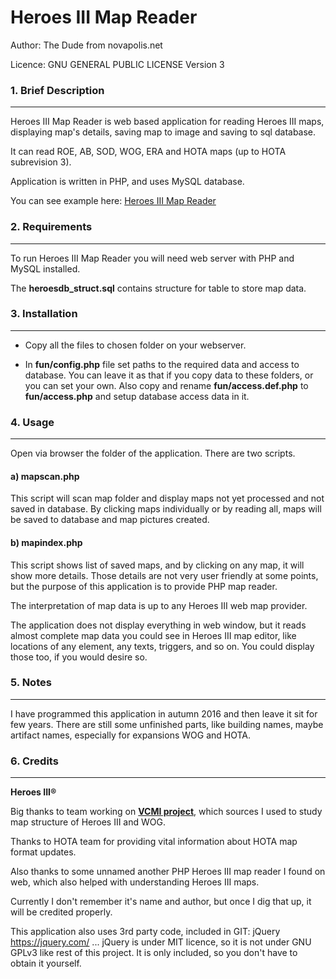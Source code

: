 Heroes III Map Reader
======

Author: The Dude from novapolis.net

Licence: GNU GENERAL PUBLIC LICENSE Version 3


### 1. Brief Description
---------------------------
  Heroes III Map Reader is web based application for reading Heroes III maps, displaying map's details, saving map to image and saving to sql database.

  It can read ROE, AB, SOD, WOG, ERA and HOTA maps (up to HOTA subrevision 3).

  Application is written in PHP, and uses MySQL database.

  You can see example here: [Heroes III Map Reader](http://heroes.novapolis.net/)


### 2. Requirements
---------------------------
  To run Heroes III Map Reader you will need web server with PHP and MySQL installed.

  The **heroesdb_struct.sql** contains structure for table to store map data.


### 3. Installation
---------------------------
  * Copy all the files to chosen folder on your webserver.

  * In **fun/config.php** file set paths to the required data and access to database. You can leave it as that if you copy data to these folders, or you can set your own.
    Also copy and rename **fun/access.def.php** to **fun/access.php** and setup database access data in it.


### 4. Usage
---------------------------
  Open via browser the folder of the application. There are two scripts.

####  a) mapscan.php

  This script will scan map folder and display maps not yet processed and not saved in database.
  By clicking maps individually or by reading all, maps will be saved to database and map pictures created.


####  b) mapindex.php

  This script shows list of saved maps, and by clicking on any map, it will show more details.
  Those details are not very user friendly at some points, but the purpose of this application is to provide PHP map reader.

  The interpretation of map data is up to any Heroes III web map provider.

  The application does not display everything in web window, but it reads almost complete map data you could see in Heroes III map editor, like locations of any element, any texts, triggers, and so on. You could display those too, if you would desire so.

### 5. Notes
---------------------------
  I have programmed this application in autumn 2016 and then leave it sit for few years. There are still some unfinished parts, like building names, maybe artifact names, especially for expansions WOG and HOTA.

### 6. Credits
---------------------------
  **Heroes III®**

  Big thanks to team working on **[VCMI project](https://vcmi.eu/)**, which sources I used to study map structure of Heroes III and WOG.

  Thanks to HOTA team for providing vital information about HOTA map format updates.

  Also thanks to some unnamed another PHP Heroes III map reader I found on web, which also helped with understanding Heroes III maps.

  Currently I don't remember it's name and author, but once I dig that up, it will be credited properly.

  This application also uses 3rd party code, included in GIT:
  jQuery  https://jquery.com/ ... jQuery is under MIT licence, so it is not under GNU GPLv3 like rest of this project. It is only included, so you don't have to obtain it yourself.



